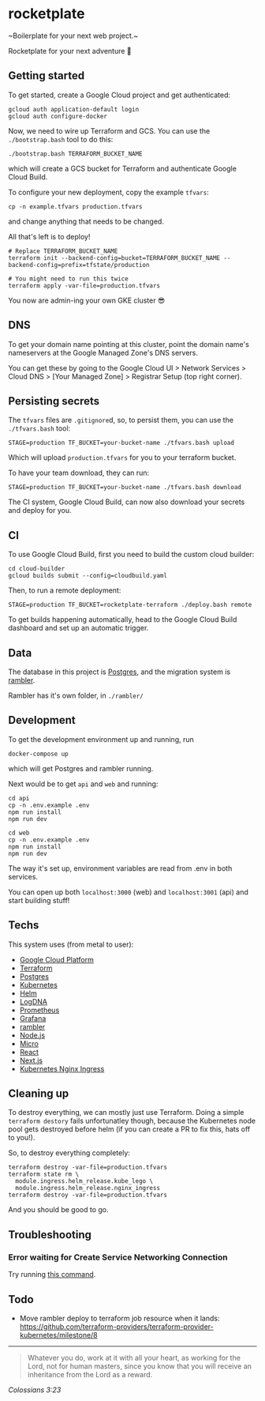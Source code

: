 # rocketplate

~Boilerplate for your next web project.~

Rocketplate for your next adventure 🚀


## Getting started

To get started, create a Google Cloud project and get authenticated:

```
gcloud auth application-default login
gcloud auth configure-docker
```

Now, we need to wire up Terraform and GCS. You can use the `./bootstrap.bash` tool to do this:

```
./bootstrap.bash TERRAFORM_BUCKET_NAME
```

which will create a GCS bucket for Terraform and authenticate Google Cloud Build.

To configure your new deployment, copy the example `tfvars`:

```
cp -n example.tfvars production.tfvars
```

and change anything that needs to be changed.

All that's left is to deploy!

```
# Replace TERRAFORM_BUCKET_NAME
terraform init --backend-config=bucket=TERRAFORM_BUCKET_NAME --backend-config=prefix=tfstate/production

# You might need to run this twice
terraform apply -var-file=production.tfvars
```

You now are admin-ing your own GKE cluster 😎


## DNS

To get your domain name pointing at this cluster, point the domain name's nameservers at the Google Managed Zone's DNS servers.

You can get these by going to the Google Cloud UI > Network Services > Cloud DNS > [Your Managed Zone] > Registrar Setup (top right corner).


## Persisting secrets

The `tfvars` files are `.gitignore`d, so, to persist them, you can use the `./tfvars.bash` tool:

```
STAGE=production TF_BUCKET=your-bucket-name ./tfvars.bash upload
```

Which will upload `production.tfvars` for you to your terraform bucket.

To have your team download, they can run:

```
STAGE=production TF_BUCKET=your-bucket-name ./tfvars.bash download
```

The CI system, Google Cloud Build, can now also download your secrets and deploy for you.


## CI

To use Google Cloud Build, first you need to build the custom cloud builder:

```
cd cloud-builder
gcloud builds submit --config=cloudbuild.yaml
```

Then, to run a remote deployment:

```
STAGE=production TF_BUCKET=rocketplate-terraform ./deploy.bash remote
```

To get builds happening automatically, head to the Google Cloud Build dashboard and set up an automatic trigger.


## Data

The database in this project is [Postgres](https://www.postgresql.org/), and the migration system is [rambler](https://github.com/elwinar/rambler).

Rambler has it's own folder, in `./rambler/`


## Development

To get the development environment up and running, run

```
docker-compose up
```

which will get Postgres and rambler running.

Next would be to get `api` and `web` and running:

```
cd api
cp -n .env.example .env
npm run install
npm run dev
```

```
cd web
cp -n .env.example .env
npm run install
npm run dev
```

The way it's set up, environment variables are read from .env in both services.

You can open up both `localhost:3000` (web) and `localhost:3001` (api) and start building stuff!


## Techs

This system uses (from metal to user):

 * [Google Cloud Platform](https://cloud.google.com/)
 * [Terraform](https://www.terraform.io/)
 * [Postgres](https://www.postgresql.org/)
 * [Kubernetes](https://kubernetes.io/)
 * [Helm](https://helm.sh/)
 * [LogDNA](https://logdna.com/)
 * [Prometheus](https://prometheus.io/)
 * [Grafana](https://grafana.com/)
 * [rambler](https://github.com/elwinar/rambler)
 * [Node.js](https://nodejs.org/)
 * [Micro](https://github.com/zeit/micro)
 * [React](https://reactjs.org/)
 * [Next.js](https://nextjs.org/)
 * [Kubernetes Nginx Ingress](https://kubernetes.github.io/ingress-nginx/)


## Cleaning up

To destroy everything, we can mostly just use Terraform. Doing a simple `terraform destory` fails unfortunatley though, because the Kubernetes node pool gets destroyed before helm (if you can create a PR to fix this, hats off to you!).

So, to destroy everything completely:

```
terraform destroy -var-file=production.tfvars
terraform state rm \
  module.ingress.helm_release.kube_lego \
  module.ingress.helm_release.nginx_ingress
terraform destroy -var-file=production.tfvars
```

And you should be good to go.


## Troubleshooting

### Error waiting for Create Service Networking Connection

Try running [this command](https://github.com/terraform-providers/terraform-provider-google/issues/3294#issuecomment-476715149).


## Todo

 - Move rambler deploy to terraform job resource when it lands: https://github.com/terraform-providers/terraform-provider-kubernetes/milestone/8

---

> Whatever you do, work at it with all your heart, as working for the Lord, not for human masters, since you know that you will receive an inheritance from the Lord as a reward.

*Colossians 3:23*
